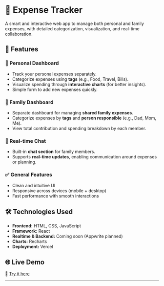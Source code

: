 # 💸 Expense Tracker

A smart and interactive web app to manage both personal and family expenses, with detailed categorization, visualization, and real-time collaboration.

## 🌟 Features

### 🔹 Personal Dashboard
- Track your personal expenses separately.
- Categorize expenses using **tags** (e.g., Food, Travel, Bills).
- Visualize spending through **interactive charts** (for better insights).
- Simple form to add new expenses quickly.

### 🔸 Family Dashboard
- Separate dashboard for managing **shared family expenses**.
- Categorize expenses by **tags** and **person responsible** (e.g., Dad, Mom, Me).
- View total contribution and spending breakdown by each member.

### 💬 Real-time Chat
- Built-in **chat section** for family members.
- Supports **real-time updates**, enabling communication around expenses or planning.

### ✅ General Features
- Clean and intuitive UI
- Responsive across devices (mobile + desktop)
- Fast performance with smooth interactions

## 🛠️ Technologies Used

- **Frontend:** HTML, CSS, JavaScript
- **Framework:** React
- **Realtime & Backend:** Coming soon (Appwrite planned)
- **Charts:** Recharts
- **Deployment:** Vercel

## 🌐 Live Demo

🔗 [Try it here](https://expense-tracker--liart.vercel.app/)

---


